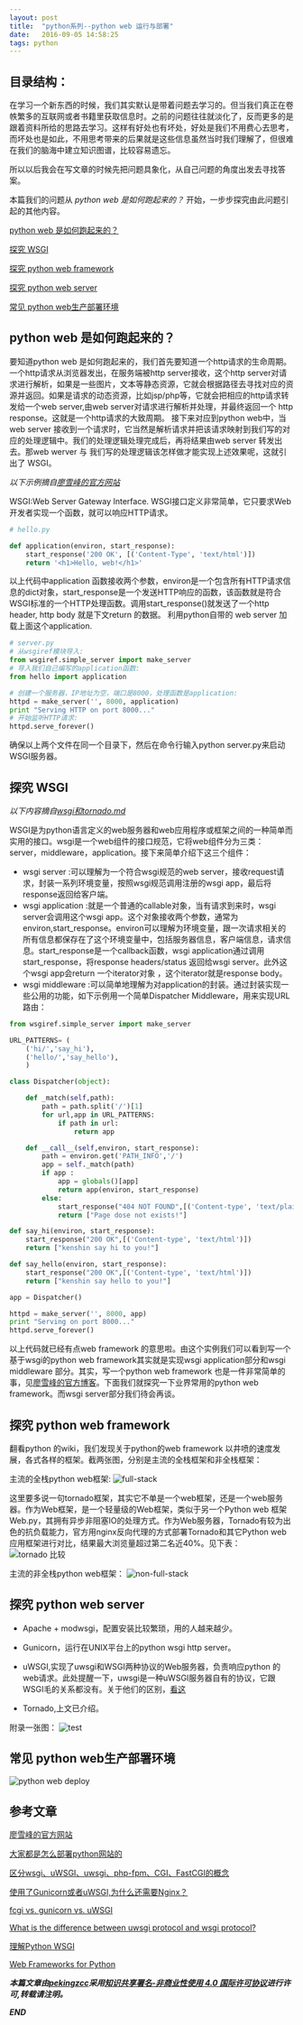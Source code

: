 ```yaml
---
layout: post
title:  "python系列--python web 运行与部署"
date:   2016-09-05 14:58:25
tags: python
---
```


## 目录结构：

在学习一个新东西的时候，我们其实默认是带着问题去学习的。但当我们真正在卷帙繁多的互联网或者书籍里获取信息时。之前的问题往往就淡化了，反而更多的是跟着资料所给的思路去学习。这样有好处也有坏处，好处是我们不用费心去思考，而坏处也是如此，不用思考带来的后果就是这些信息虽然当时我们理解了，但很难在我们的脑海中建立知识图谱，比较容易遗忘。

所以以后我会在写文章的时候先把问题具象化，从自己问题的角度出发去寻找答案。

本篇我们的问题从 *python web 是如何跑起来的？* 开始，一步步探究由此问题引起的其他内容。

[python web 是如何跑起来的？ ](#A)

[探究 WSGI ](#B)

[探究 python web framework](#C)

[探究 python web server](#D)

[常见 python web生产部署环境](#E)





<a name="A"></a>

## python web 是如何跑起来的？

要知道python web 是如何跑起来的，我们首先要知道一个http请求的生命周期。
一个http请求从浏览器发出，在服务端被http server接收，这个http server对请求进行解析，如果是一些图片，文本等静态资源，它就会根据路径去寻找对应的资源并返回。如果是请求的动态资源，比如jsp/php等，它就会把相应的http请求转发给一个web server,由web server对请求进行解析并处理，并最终返回一个 http response。这就是一个http请求的大致周期。
接下来对应到python web中，当web server 接收到一个请求时，它当然是解析请求并把该请求映射到我们写的对应的处理逻辑中。我们的处理逻辑处理完成后，再将结果由web server 转发出去。那web werver 与 我们写的处理逻辑该怎样做才能实现上述效果呢，这就引出了 WSGI。

*以下示例摘自[廖雪峰的官方网站](http://www.liaoxuefeng.com/wiki/001374738125095c955c1e6d8bb493182103fac9270762a000/001386832689740b04430a98f614b6da89da2157ea3efe2000)*

WSGI:Web Server Gateway Interface.
WSGI接口定义非常简单，它只要求Web开发者实现一个函数，就可以响应HTTP请求。

```python
# hello.py

def application(environ, start_response):
    start_response('200 OK', [('Content-Type', 'text/html')])
    return '<h1>Hello, web!</h1>'
```

以上代码中application 函数接收两个参数，environ是一个包含所有HTTP请求信息的dict对象，start_response是一个发送HTTP响应的函数，该函数就是符合WSGI标准的一个HTTP处理函数。调用start_response()就发送了一个http header, http body 就是下文return 的数据。
利用python自带的 web server 加载上面这个application.

```python
# server.py
# 从wsgiref模块导入:
from wsgiref.simple_server import make_server
# 导入我们自己编写的application函数:
from hello import application

# 创建一个服务器，IP地址为空，端口是8000，处理函数是application:
httpd = make_server('', 8000, application)
print "Serving HTTP on port 8000..."
# 开始监听HTTP请求:
httpd.serve_forever()
```

确保以上两个文件在同一个目录下，然后在命令行输入python server.py来启动WSGI服务器。



<a name="B"></a>

## 探究 WSGI 

*以下内容摘自[wsgi和tornado.md](https://gist.github.com/nature-python/8954123)*

WSGI是为python语言定义的web服务器和web应用程序或框架之间的一种简单而实用的接口。wsgi是一个web组件的接口规范，它将web组件分为三类：server，middleware，application。接下来简单介绍下这三个组件：
 
 - wsgi server :可以理解为一个符合wsgi规范的web server，接收request请求，封装一系列环境变量，按照wsgi规范调用注册的wsgi app，最后将response返回给客户端。
 - wsgi application :就是一个普通的callable对象，当有请求到来时，wsgi server会调用这个wsgi app。这个对象接收两个参数，通常为environ,start_response。environ可以理解为环境变量，跟一次请求相关的所有信息都保存在了这个环境变量中，包括服务器信息，客户端信息，请求信息。start_response是一个callback函数，wsgi application通过调用start_response，将response headers/status 返回给wsgi server。此外这个wsgi app会return 一个iterator对象 ，这个iterator就是response body。
 - wsgi middleware :可以简单地理解为对application的封装。通过封装实现一些公用的功能，如下示例用一个简单Dispatcher Middleware，用来实现URL 路由：

```python
from wsgiref.simple_server import make_server

URL_PATTERNS= (
    ('hi/','say_hi'),
    ('hello/','say_hello'),
    )

class Dispatcher(object):

    def _match(self,path):
        path = path.split('/')[1]
        for url,app in URL_PATTERNS:
            if path in url:
                return app

    def __call__(self,environ, start_response):
        path = environ.get('PATH_INFO','/')
        app = self._match(path)
        if app :
            app = globals()[app]
            return app(environ, start_response)
        else:
            start_response("404 NOT FOUND",[('Content-type', 'text/plain')])
            return ["Page dose not exists!"]

def say_hi(environ, start_response):
    start_response("200 OK",[('Content-type', 'text/html')])
    return ["kenshin say hi to you!"]

def say_hello(environ, start_response):
    start_response("200 OK",[('Content-type', 'text/html')])
    return ["kenshin say hello to you!"]

app = Dispatcher()

httpd = make_server('', 8000, app)
print "Serving on port 8000..."
httpd.serve_forever()
```

以上代码就已经有点web framework 的意思啦。由这个实例我们可以看到写一个基于wsgi的python web framework其实就是实现wsgi application部分和wsgi middleware 部分。其实，写一个python web framework 也是一件非常简单的事，见[廖雪峰的官方博客](http://www.liaoxuefeng.com/wiki/001374738125095c955c1e6d8bb493182103fac9270762a000/0014023080708565bc89d6ab886481fb25a16cdc3b773f0000)。下面我们就探究一下业界常用的python web framework。而wsgi server部分我们待会再谈。

<a name="C"></a>

## 探究 python web framework

翻看python 的wiki，我们发现关于python的web framework 以井喷的速度发展，各式各样的框架。截两张图，分别是主流的全栈框架和非全栈框架：

主流的全栈python web框架:
![full-stack](http://7xrnwq.com1.z0.glb.clouddn.com/20160905python-full-stack.jpg)

这里要多说一句tornado框架，其实它不单是一个web框架，还是一个web服务器。作为Web框架，是一个轻量级的Web框架，类似于另一个Python web 框架Web.py，其拥有异步非阻塞IO的处理方式。作为Web服务器，Tornado有较为出色的抗负载能力，官方用nginx反向代理的方式部署Tornado和其它Python web应用框架进行对比，结果最大浏览量超过第二名近40%。见下表：
![tornado 比较](http://7xrnwq.com1.z0.glb.clouddn.com/20160905tornado%20awesome.jpg)

主流的非全栈python web框架：
![non-full-stack](http://7xrnwq.com1.z0.glb.clouddn.com/2016-0905python-non-full-stack.jpg)


<a name="C"></a>

## 探究 python web server

 - Apache + modwsgi，配置安装比较繁琐，用的人越来越少。

 - Gunicorn，运行在UNIX平台上的python wsgi http server。
 
 - uWSGI,实现了uwsgi和WSGI两种协议的Web服务器，负责响应python 的web请求。此处提醒一下，uwsgi是一种uWSGI服务器自有的协议，它跟WSGI毛的关系都没有。关于他们的区别，[看这](http://www.itopers.com:8080/?p=586)
 
 - Tornado,上文已介绍。

附录一张图：
![test](http://7xrnwq.com1.z0.glb.clouddn.com/20160905-test-cgi-glue.png)


<a name="D"></a>

## 常见 python web生产部署环境

![python web deploy](http://7xrnwq.com1.z0.glb.clouddn.com/20160905python-web-deploy.jpg)



## 参考文章

[廖雪峰的官方网站](http://www.liaoxuefeng.com/wiki/001374738125095c955c1e6d8bb493182103fac9270762a000/001386832689740b04430a98f614b6da89da2157ea3efe2000)

[大家都是怎么部署python网站的](https://www.zhihu.com/question/21888077)

[区分wsgi、uWSGI、uwsgi、php-fpm、CGI、FastCGI的概念](http://www.itopers.com:8080/?p=586)

[使用了Gunicorn或者uWSGI,为什么还需要Nginx？](https://www.zhihu.com/question/30560394)

[fcgi vs. gunicorn vs. uWSGI](https://www.peterbe.com/plog/fcgi-vs-gunicorn-vs-uwsgi)

[What is the difference between uwsgi protocol and wsgi protocol?](http://stackoverflow.com/questions/11811434/what-is-the-difference-between-uwsgi-protocol-and-wsgi-protocol)

[理解Python WSGI](http://www.letiantian.me/2015-09-10-understand-python-wsgi/)

[Web Frameworks for Python](https://wiki.python.org/moin/WebFrameworks)

***本篇文章由[pekingzcc](https://zhangchenchen.github.io/)采用[知识共享署名-非商业性使用 4.0 国际许可协议](https://creativecommons.org/licenses/by-nc-sa/4.0/)进行许可,转载请注明。***


 ***END***
